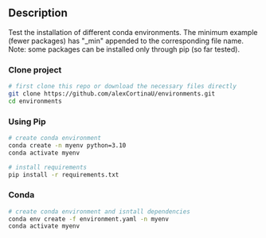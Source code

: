## Description

Test the installation of different conda environments. The minimum example (fewer packages) has "_min" appended to the corresponding file name. 
Note: some packages can be installed only through pip (so far tested).

### Clone project
```bash
# first clone this repo or download the necessary files directly
git clone https://github.com/alexCortinaU/environments.git
cd environments

```

### Using Pip
```bash
# create conda environment
conda create -n myenv python=3.10
conda activate myenv

# install requirements
pip install -r requirements.txt
```
### Conda
```bash
# create conda environment and isntall dependencies
conda env create -f environment.yaml -n myenv
conda activate myenv

```
